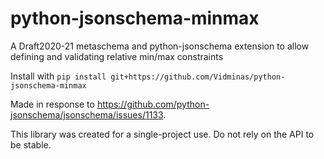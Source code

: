 # python-jsonschema-minmax
A Draft2020-21 metaschema and python-jsonschema extension to allow defining and validating relative min/max constraints

Install with `pip install git+https://github.com/Vidminas/python-jsonschema-minmax`

Made in response to <https://github.com/python-jsonschema/jsonschema/issues/1133>.

This library was created for a single-project use. Do not rely on the API to be stable.
